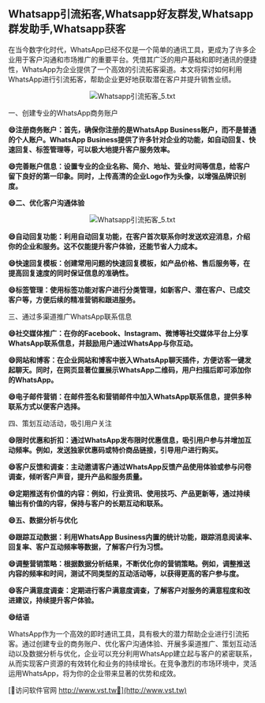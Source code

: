 ## **Whatsapp引流拓客,Whatsapp好友群发,Whatsapp群发助手,Whatsapp获客**

在当今数字化时代，WhatsApp已经不仅是一个简单的通讯工具，更成为了许多企业用于客户沟通和市场推广的重要平台。凭借其广泛的用户基础和即时通讯的便捷性，WhatsApp为企业提供了一个高效的引流拓客渠道。本文将探讨如何利用WhatsApp进行引流拓客，帮助企业更好地获取潜在客户并提升销售业绩。

 <center><img src="https://vst.tw/MP4/tuiguang/png/6.png" alt="Whatsapp引流拓客_5.txt"></center>

一、创建专业的WhatsApp商务账户

**😄注册商务账户：首先，确保你注册的是WhatsApp Business账户，而不是普通的个人账户。WhatsApp Business提供了许多针对企业的功能，如自动回复、快速回复、标签管理等，可以极大地提升客户服务效率。**

**😄完善账户信息：设置专业的企业名称、简介、地址、营业时间等信息，给客户留下良好的第一印象。同时，上传高清的企业Logo作为头像，以增强品牌识别度。**

**😄二、优化客户沟通体验**

 <center><img src="https://vst.tw/MP4/tuiguang/png/1.png" alt="Whatsapp引流拓客_5.txt"></center>

**😄自动回复功能：利用自动回复功能，在客户首次联系你时发送欢迎消息，介绍你的企业和服务。这不仅能提升客户体验，还能节省人力成本。**

**😄快速回复模板：创建常用问题的快速回复模板，如产品价格、售后服务等，在提高回复速度的同时保证信息的准确性。**

**😄标签管理：使用标签功能对客户进行分类管理，如新客户、潜在客户、已成交客户等，方便后续的精准营销和跟进服务。**

三、通过多渠道推广WhatsApp联系信息

**😄社交媒体推广：在你的Facebook、Instagram、微博等社交媒体平台上分享WhatsApp联系信息，并鼓励用户通过WhatsApp与你互动。**

**😄网站和博客：在企业网站和博客中嵌入WhatsApp聊天插件，方便访客一键发起聊天。同时，在网页显著位置展示WhatsApp二维码，用户扫描后即可添加你的WhatsApp。**

**😄电子邮件营销：在邮件签名和营销邮件中加入WhatsApp联系信息，提供多种联系方式以便客户选择。**

四、策划互动活动，吸引用户关注

**😄限时优惠和折扣：通过WhatsApp发布限时优惠信息，吸引用户参与并增加互动频率。例如，发送独家优惠码或特价商品链接，引导用户进行购买。**

**😄客户反馈和调查：主动邀请客户通过WhatsApp反馈产品使用体验或参与问卷调查，倾听客户声音，提升产品和服务质量。**

**😄定期推送有价值的内容：例如，行业资讯、使用技巧、产品更新等，通过持续输出有价值的内容，保持与客户的长期互动和联系。**

**😄五、数据分析与优化**

**😄跟踪互动数据：利用WhatsApp Business内置的统计功能，跟踪消息阅读率、回复率、客户互动频率等数据，了解客户行为习惯。**

**😄调整营销策略：根据数据分析结果，不断优化你的营销策略。例如，调整推送内容的频率和时间，测试不同类型的互动活动等，以获得更高的客户参与度。**

**😄客户满意度调查：定期进行客户满意度调查，了解客户对服务的满意程度和改进建议，持续提升客户体验。**

**😄结语**

WhatsApp作为一个高效的即时通讯工具，具有极大的潜力帮助企业进行引流拓客。通过创建专业的商务账户、优化客户沟通体验、开展多渠道推广、策划互动活动以及数据分析与优化，企业可以充分利用WhatsApp建立起与客户的紧密联系，从而实现客户资源的有效转化和业务的持续增长。在竞争激烈的市场环境中，灵活运用WhatsApp，将为你的企业带来显著的优势和成效。


[👻访问软件官网 http://www.vst.tw👻](http://www.vst.tw)
